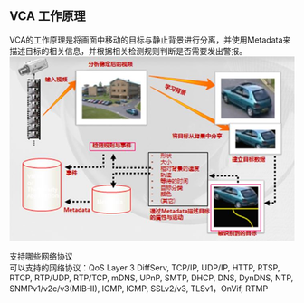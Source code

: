 ## VCA 工作原理

VCA的工作原理是将画面中移动的目标与静止背景进行分离，并使用Metadata来描述目标的相关信息，并根据相关检测规则判断是否需要发出警报。  
![](images/I16625684700.jpeg)

支持哪些网络协议  
可以支持的网络协议：QoS Layer 3 DiffServ, TCP/IP, UDP/IP, HTTP, RTSP, RTCP, RTP/UDP, RTP/TCP, mDNS, UPnP, SMTP, DHCP, DNS, DynDNS, NTP, SNMPv1/v2c/v3(MIB-II), IGMP, ICMP, SSLv2/v3, TLSv1，OnVif, RTMP